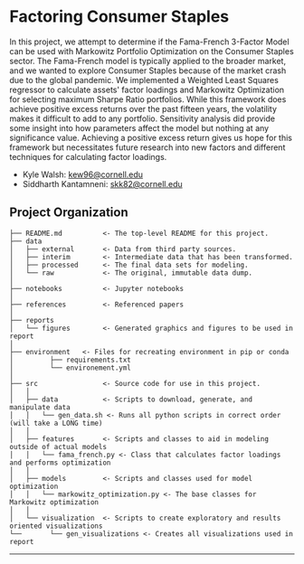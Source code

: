 Factoring Consumer Staples
==============================

In this project, we attempt to determine if the Fama-French 3-Factor Model can be used with Markowitz Portfolio
Optimization on the Consumer Staples sector. The Fama-French model is typically applied to the broader market, and we
wanted to explore Consumer Staples because of the market crash due to the global pandemic. We implemented a Weighted
Least Squares regressor to calculate assets' factor loadings and Markowitz Optimization for selecting maximum Sharpe
Ratio portfolios. While this framework does achieve positive excess returns over the past fifteen years, the volatility
makes it difficult to add to any portfolio. Sensitivity analysis did provide some insight into how parameters affect the
model but nothing at any significance value. Achieving a positive excess return gives us hope for this framework but
necessitates future research into new factors and different techniques for calculating factor loadings.

- Kyle Walsh: [kew96@cornell.edu](mailto:kew96@cornell.edu?Subject=Factoring%20Consumer%20Staples%20Project)
- Siddharth Kantamneni: [skk82@cornell.edu](mailto:skk82@cornell.edu?Subject=Factoring%20Consumer%20Staples%20Project)

Project Organization
------------

    ├── README.md          <- The top-level README for this project.
    ├── data
    │   ├── external       <- Data from third party sources.
    │   ├── interim        <- Intermediate data that has been transformed.
    │   ├── processed      <- The final data sets for modeling.
    │   └── raw            <- The original, immutable data dump.
    │
    ├── notebooks          <- Jupyter notebooks
    │
    ├── references         <- Referenced papers
    │
    ├── reports
    │   └── figures        <- Generated graphics and figures to be used in report
    │
    ├── environment   <- Files for recreating environment in pip or conda
    │         ├── requirements.txt
    │         └── environement.yml
    │
    ├── src                <- Source code for use in this project.
    │   │
    │   ├── data           <- Scripts to download, generate, and manipulate data
    │   │   └── gen_data.sh <- Runs all python scripts in correct order (will take a LONG time)
    │   │
    │   ├── features       <- Scripts and classes to aid in modeling outside of actual models
    │   │   └── fama_french.py <- Class that calculates factor loadings and performs optimization
    │   │
    │   ├── models         <- Scripts and classes used for model optimization
    │   │   └── markowitz_optimization.py <- The base classes for Markowitz optimization
    │   │
    │   └── visualization  <- Scripts to create exploratory and results oriented visualizations
    └──       └── gen_visualizations <- Creates all visualizations used in report

--------
